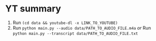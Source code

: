 # YT summary

1. Run `(cd data && youtube-dl -x LINK_TO_YOUTUBE)`
2. Run `python main.py --audio data/PATH_TO_AUDIO_FILE.m4a` _or_ Run `python main.py --transcript data/PATH_TO_AUDIO_FILE.txt`